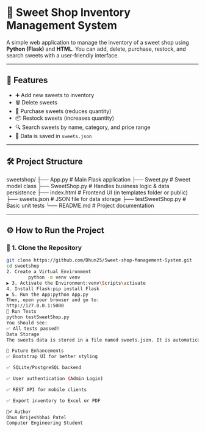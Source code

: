# 🍬 Sweet Shop Inventory Management System

A simple web application to manage the inventory of a sweet shop using **Python (Flask)** and **HTML**. You can add, delete, purchase, restock, and search sweets with a user-friendly interface.

---

## 🚀 Features

- ➕ Add new sweets to inventory
- 🗑️ Delete sweets
- 🛒 Purchase sweets (reduces quantity)
- 📦 Restock sweets (increases quantity)
- 🔍 Search sweets by name, category, and price range
- 💾 Data is saved in `sweets.json`

---

## 🛠️ Project Structure
sweetshop/
├── App.py # Main Flask application
├── Sweet.py # Sweet model class
├── SweetShop.py # Handles business logic & data persistence
├── index.html # Frontend UI (in templates folder or public)
├── sweets.json # JSON file for data storage
├── testSweetShop.py # Basic unit tests
└── README.md # Project documentation


---

## ⚙️ How to Run the Project

### 🔧 1. Clone the Repository

```bash
git clone https://github.com/Dhun25/Sweet-shop-Management-System.git
cd sweetshop
2. Create a Virtual Environment
        python -m venv venv
▶️ 3. Activate the Environment:venv\Scripts\activate
4. Install Flask:pip install Flask
▶️ 5. Run the App:python App.py
Then, open your browser and go to:
http://127.0.0.1:5000
🧪 Run Tests
python testSweetShop.py
You should see:
✅ All tests passed!
Data Storage
The sweets data is stored in a file named sweets.json. It is automatically created/updated when you add, delete, purchase, or restock sweets.

📌 Future Enhancements
✅ Bootstrap UI for better styling

✅ SQLite/PostgreSQL backend

✅ User authentication (Admin Login)

✅ REST API for mobile clients

✅ Export inventory to Excel or PDF

🙋‍♂️ Author
Dhun Brijeshbhai Patel
Computer Engineering Student